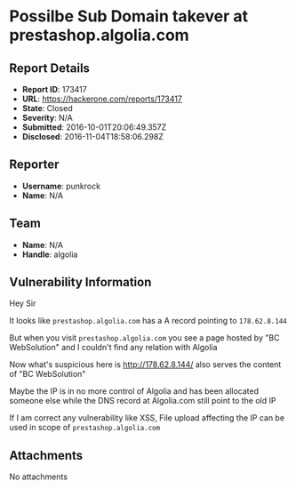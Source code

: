 # Possilbe Sub Domain takever at prestashop.algolia.com

## Report Details
- **Report ID**: 173417
- **URL**: https://hackerone.com/reports/173417
- **State**: Closed
- **Severity**: N/A
- **Submitted**: 2016-10-01T20:06:49.357Z
- **Disclosed**: 2016-11-04T18:58:06.298Z

## Reporter
- **Username**: punkrock
- **Name**: N/A

## Team
- **Name**: N/A
- **Handle**: algolia

## Vulnerability Information
Hey Sir

It looks like `prestashop.algolia.com` has a A record pointing to `178.62.8.144`

But when you visit `prestashop.algolia.com` you see a page hosted by "BC WebSolution" and I couldn't find any relation with Algolia

Now what's suspicious here is http://178.62.8.144/ also serves the content of  "BC WebSolution"

Maybe the IP is in no more control of Algolia and has been allocated someone else while the DNS record at Algolia.com still point to the old IP

If I am correct any vulnerability like XSS, File upload affecting the IP can be used in scope of `prestashop.algolia.com`

## Attachments
No attachments
